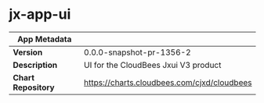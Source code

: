 # jx-app-ui

|App Metadata||
|---|---|
| **Version** | 0.0.0-snapshot-pr-1356-2 |
| **Description** | UI for the CloudBees Jxui V3 product |
| **Chart Repository** | https://charts.cloudbees.com/cjxd/cloudbees |
